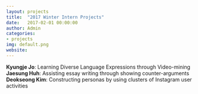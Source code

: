 ```yaml
---
layout: projects
title:  "2017 Winter Intern Projects"
date:   2017-02-01 00:00:00
author: Admin
categories:
- projects
img: default.png
website: 
---
```


**Kyungje Jo**:
Learning Diverse Language Expressions through Video-mining <br>
**Jaesung Huh**:
Assisting essay writing through showing counter-arguments <br>
**Deokseong Kim**:
Constructing personas by using clusters of Instagram user activities